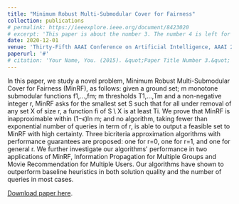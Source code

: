 ```yaml
---
title: "Minimum Robust Multi-Submodular Cover for Fairness"
collection: publications
# permalink: https://ieeexplore.ieee.org/document/8423020
# excerpt: 'This paper is about the number 3. The number 4 is left for future work.'
date: 2020-12-01
venue: 'Thirty-Fifth AAAI Conference on Artificial Intelligence, AAAI 2021'
paperurl: '#'
# citation: 'Your Name, You. (2015). &quot;Paper Title Number 3.&quot; <i>Journal 1</i>. 1(3).'
---
```


In this paper, we study a novel problem, Minimum Robust Multi-Submodular Cover for Fairness (MinRF), as follows: given a ground set; m monotone submodular functions f1,...,fm; m thresholds T1,...,Tm and a non-negative integer r, MinRF asks for the smallest set S such that for all under removal of any set X of size r, a function fi of S \ X is at least Ti. We prove that MinRF is inapproximable within (1−ϵ)ln m; and no algorithm, taking fewer than exponential number of queries in term of r, is able to output a feasible set to MinRF with high certainty. Three bicriteria approximation algorithms with performance guarantees are proposed: one for r=0, one for r=1, and one for general r. We further investigate our algorithms' performance in two applications of MinRF, Information Propagation for Multiple Groups and Movie Recommendation for Multiple Users. Our algorithms have shown to outperform baseline heuristics in both solution quality and the number of queries in most cases.

[Download paper here](https://arxiv.org/pdf/2012.07936.pdf).